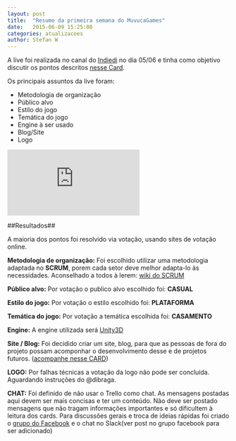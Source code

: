 ```yaml
---
layout: post
title:  "Resumo da primeira semana do MuvucaGames"
date:   2015-06-09 15:25:00
categories: atualizacoes
author: Stefan W
---
```


A live foi realizada no canal do [Indiedi](https://www.youtube.com/user/TheindieDi) no dia 05/06 e tinha como objetivo discutir os pontos descritos [nesse Card](https://trello.com/c/m4GtWkLE/1-live-001-hj-as-19h).

Os principais assuntos da live foram:

- Metodologia de organização
- Público alvo
- Estilo do jogo
- Temática do jogo
- Engine à ser usado
- Blog/Site
- Logo

<div class="youtube-wrapper">
	<iframe src="https://www.youtube.com/embed/DrvTJaODi4Q" frameborder="0" allowfullscreen></iframe>
</div>

##Resultados##

A maioria dos pontos foi resolvido via votação, usando sites de votação online.

**Metodologia de organização:** Foi escolhido utilizar uma metodologia adaptada no **SCRUM**, porem cada setor deve melhor adapta-lo às necessidades. Aconselhado a todos à lerem: [wiki do SCRUM](http://pt.wikipedia.org/wiki/Scrum)

**Público alvo:** Por votação o publico alvo escolhido foi: **CASUAL**

**Estilo do jogo:** Por votação o estilo escolhido foi: **PLATAFORMA**

**Temática do jogo:** Por votação a temática escolhida foi: **CASAMENTO**

**Engine:** A engine utilizada será [Unity3D](https://unity3d.com/)

**Site / Blog:** Foi decidido criar um site, blog, para que as pessoas de fora do projeto possam acomponhar o desenvolvimento desse e de projetos futuros.
([acompanhe nesse CARD](https://trello.com/c/gKQA53QX/10-site-blog)) 

**LOGO:** Por falhas técnicas a votação da logo não pode ser concluída. Aguardando instruções do @dibraga.

**CHAT:** Foi definido de não usar o Trello como chat. As mensagens postadas aqui devem ser mais concisas e ter um conteúdo. Não deve ser postado mensagens que não tragam informações importantes e só dificultem à leitura dos cards. Para discussões gerais e troca de ideias rápidas foi criado o [grupo do Facebook](https://www.facebook.com/groups/1591708917751343/) e o chat no Slack(ver post no grupo facebook para ser adicionado)
